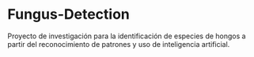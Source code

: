 # Fungus-Detection
Proyecto de investigación para la identificación de especies de hongos a partir del reconocimiento de patrones y uso de inteligencia artificial. 
